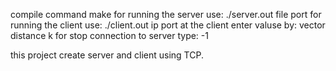 compile command make
for running the server use:  ./server.out file port
for running the client use: ./client.out ip port
at the client enter valuse by: vector distance k
for stop connection to server type: -1

this project create server and client using TCP.

